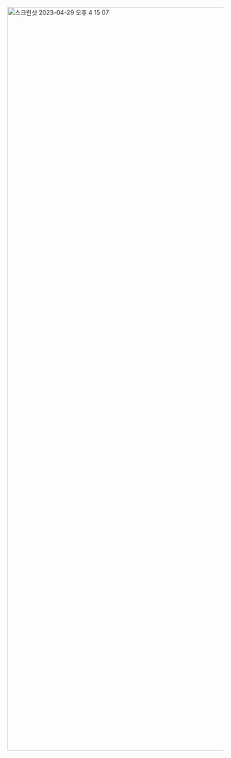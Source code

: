 <img width="1728" alt="스크린샷 2023-04-29 오후 4 15 07" src="https://user-images.githubusercontent.com/101648575/235289325-cd3cef62-9cb4-46f7-b959-38728fab945a.png">
